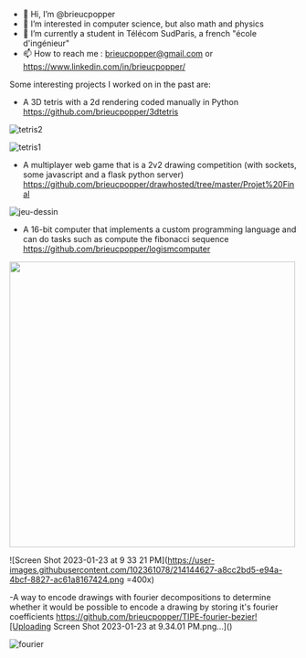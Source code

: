 - 👋 Hi, I’m @brieucpopper
- 👀 I’m interested in computer science, but also math and physics
- 🌱 I’m currently a student in Télécom SudParis, a french "école d'ingénieur"
- 📫 How to reach me : brieucpopper@gmail.com or https://www.linkedin.com/in/brieucpopper/


Some interesting projects I worked on in the past are:
  - A 3D tetris with a 2d rendering coded manually in Python https://github.com/brieucpopper/3dtetris

![tetris2](https://user-images.githubusercontent.com/102361078/214140255-57212023-0a0f-410e-9eb4-4814cc3bce76.png)

![tetris1](https://user-images.githubusercontent.com/102361078/214140336-47a42105-4592-4d2a-98ad-420d594fdf29.png)


  - A multiplayer web game that is a 2v2 drawing competition (with sockets, some javascript and a flask python server) https://github.com/brieucpopper/drawhosted/tree/master/Projet%20Final

![jeu-dessin](https://user-images.githubusercontent.com/102361078/214140378-f29a3ebf-3264-4204-9a20-d3d0d9ec073d.png)



  
  
  - A 16-bit computer that implements a custom programming language and can do tasks such as compute the fibonacci sequence https://github.com/brieucpopper/logismcomputer

<img src="[https://image-url.type](https://user-images.githubusercontent.com/102361078/214144621-2f935a58-d666-4557-9c0a-9f0db2d365f1.png)" width="500"/>

![Screen Shot 2023-01-23 at 9 33 21 PM](https://user-images.githubusercontent.com/102361078/214144627-a8cc2bd5-e94a-4bcf-8827-ac61a8167424.png =400x)


  -A way to encode drawings with fourier decompositions to determine whether it would be possible to encode a drawing by storing it's fourier coefficients https://github.com/brieucpopper/TIPE-fourier-bezier![Uploading Screen Shot 2023-01-23 at 9.34.01 PM.png…]()

  
  
  ![fourier](https://user-images.githubusercontent.com/102361078/214140415-aa0524a5-a7a8-4960-b5b6-590e699cbf32.png)


